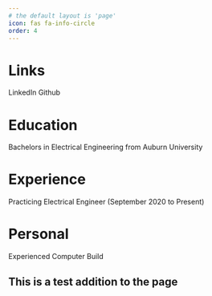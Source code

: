 ```yaml
---
# the default layout is 'page'
icon: fas fa-info-circle
order: 4
---
```


# Links
LinkedIn
Github

# Education

Bachelors in Electrical Engineering from Auburn University

# Experience
Practicing Electrical Engineer (September 2020 to Present)

# Personal
Experienced Computer Build
## This is a test addition to the page